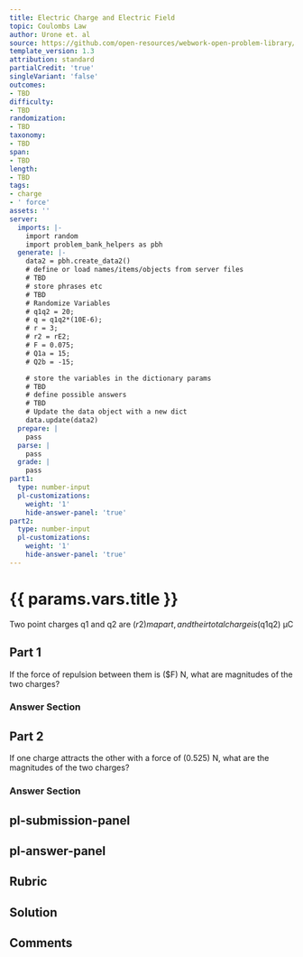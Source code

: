 ```yaml
---
title: Electric Charge and Electric Field
topic: Coulombs Law
author: Urone et. al
source: https://github.com/open-resources/webwork-open-problem-library/tree/master/Contrib/BrockPhysics/College_Physics_Urone/18.Electric_Field/18-03.Coulombs_Law/NU_U17_18_03_017.pg
template_version: 1.3
attribution: standard
partialCredit: 'true'
singleVariant: 'false'
outcomes:
- TBD
difficulty:
- TBD
randomization:
- TBD
taxonomy:
- TBD
span:
- TBD
length:
- TBD
tags:
- charge
- ' force'
assets: ''
server:
  imports: |-
    import random
    import problem_bank_helpers as pbh
  generate: |-
    data2 = pbh.create_data2()
    # define or load names/items/objects from server files
    # TBD
    # store phrases etc
    # TBD
    # Randomize Variables
    # q1q2 = 20;
    # q = q1q2*(10E-6);
    # r = 3;
    # r2 = rE2;
    # F = 0.075;
    # Q1a = 15;
    # Q2b = -15;

    # store the variables in the dictionary params
    # TBD
    # define possible answers
    # TBD
    # Update the data object with a new dict
    data.update(data2)
  prepare: |
    pass
  parse: |
    pass
  grade: |
    pass
part1:
  type: number-input
  pl-customizations:
    weight: '1'
    hide-answer-panel: 'true'
part2:
  type: number-input
  pl-customizations:
    weight: '1'
    hide-answer-panel: 'true'
---
```


# {{ params.vars.title }} 


Two point charges q1 and q2 are ($r2) m apart, and their total charge is ($q1q2) μC

## Part 1 
If the force of repulsion between them is ($F) N, what are magnitudes of the two charges? 


 ### Answer Section

## Part 2 
If one charge attracts the other with a force of (0.525) N, what are the magnitudes of the two charges? 


 ### Answer Section


## pl-submission-panel 


## pl-answer-panel 


## Rubric 


## Solution 


## Comments 


